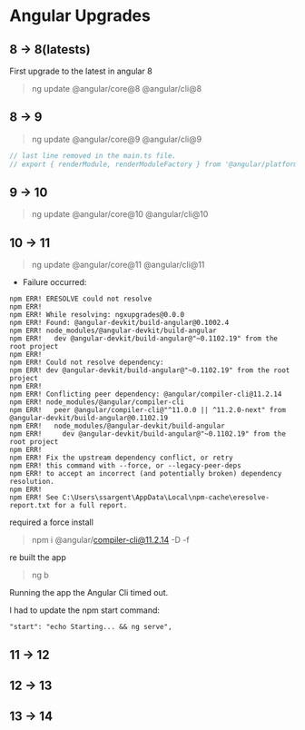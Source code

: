 # Angular Upgrades

## 8 -> 8(latests)

First upgrade to the latest in angular 8

> ng update @angular/core@8 @angular/cli@8

## 8 -> 9

> ng update @angular/core@9 @angular/cli@9

```Javascript
// last line removed in the main.ts file.
// export { renderModule, renderModuleFactory } from '@angular/platform-server';
```

## 9 -> 10

> ng update @angular/core@10 @angular/cli@10

## 10 -> 11

> ng update @angular/core@11 @angular/cli@11

- Failure occurred:

```
npm ERR! ERESOLVE could not resolve
npm ERR!
npm ERR! While resolving: ngxupgrades@0.0.0
npm ERR! Found: @angular-devkit/build-angular@0.1002.4
npm ERR! node_modules/@angular-devkit/build-angular
npm ERR!   dev @angular-devkit/build-angular@"~0.1102.19" from the root project
npm ERR!
npm ERR! Could not resolve dependency:
npm ERR! dev @angular-devkit/build-angular@"~0.1102.19" from the root project
npm ERR!
npm ERR! Conflicting peer dependency: @angular/compiler-cli@11.2.14
npm ERR! node_modules/@angular/compiler-cli
npm ERR!   peer @angular/compiler-cli@"^11.0.0 || ^11.2.0-next" from @angular-devkit/build-angular@0.1102.19
npm ERR!   node_modules/@angular-devkit/build-angular
npm ERR!     dev @angular-devkit/build-angular@"~0.1102.19" from the root project
npm ERR!
npm ERR! Fix the upstream dependency conflict, or retry
npm ERR! this command with --force, or --legacy-peer-deps
npm ERR! to accept an incorrect (and potentially broken) dependency resolution.
npm ERR!
npm ERR! See C:\Users\ssargent\AppData\Local\npm-cache\eresolve-report.txt for a full report.
```

required a force install

> npm i @angular/compiler-cli@11.2.14 -D -f

re built the app

> ng b

Running the app the Angular Cli timed out.

I had to update the npm start command:

```
"start": "echo Starting... && ng serve",
```

## 11 -> 12

## 12 -> 13

## 13 -> 14
